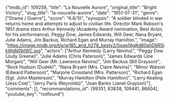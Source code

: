{"tmdb_id": 109258, "title": "La Nouvelle Aurore", "original_title": "Bright Victory", "slug_title": "la-nouvelle-aurore", "date": "1951-07-31", "genre": ["Drame / Guerre"], "score": "6.8/10", "synopsis": "A soldier blinded in war returns home and attempts to adjust to civilian life. Director Mark Robson's 1951 drama stars Arthur Kennedy (Academy Award nomination, Best Actor, for his performance), Peggy Dow, James Edwards, Will Geer, Nana Bryant, Julie Adams, Jim Backus, Richard Egan and Murray Hamilton.", "image": "https://image.tmdb.org/t/p/w185_and_h278_bestv2/5oqe1AgKd80ahD6R5ikWgN0bIWC.jpg", "actors": ["Arthur Kennedy (Larry Nevins)", "Peggy Dow (Judy Greene)", "Julie Adams (Chris Paterson)", "James Edwards (Joe Morgan)", "Will Geer (Mr. Lawrence Nevins)", "Jim Backus (Bill Grayson)", "Rock Hudson (Dudek)", "Nana Bryant (Mrs. Claire Nevins)", "Minor Watson (Edward Patterson)", "Marjorie Crossland (Mrs. Patterson)", "Richard Egan (Sgt. John Masterson)", "Murray Hamilton (Pete Hamilton)", "Larry Keating (Jess Coe)", "Jerry Paris (Reynolds)", "Joan Banks (Janet Grayson)"], "comments": [], "recommandations_id": [99351, 83838, 109441, 86604], "youtube_key": "notfound"}